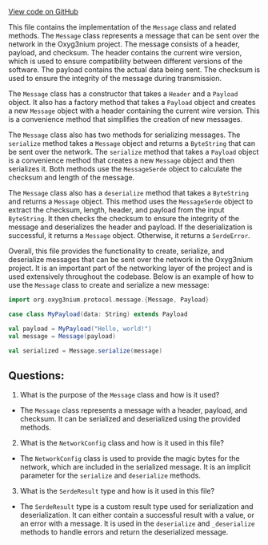 [View code on GitHub](https://github.com/alephium/alephium/protocol/src/main/scala/org/alephium/protocol/message/Message.scala)

This file contains the implementation of the `Message` class and related methods. The `Message` class represents a message that can be sent over the network in the Oxyg3nium project. The message consists of a header, payload, and checksum. The header contains the current wire version, which is used to ensure compatibility between different versions of the software. The payload contains the actual data being sent. The checksum is used to ensure the integrity of the message during transmission.

The `Message` class has a constructor that takes a `Header` and a `Payload` object. It also has a factory method that takes a `Payload` object and creates a new `Message` object with a header containing the current wire version. This is a convenience method that simplifies the creation of new messages.

The `Message` class also has two methods for serializing messages. The `serialize` method takes a `Message` object and returns a `ByteString` that can be sent over the network. The `serialize` method that takes a `Payload` object is a convenience method that creates a new `Message` object and then serializes it. Both methods use the `MessageSerde` object to calculate the checksum and length of the message.

The `Message` class also has a `deserialize` method that takes a `ByteString` and returns a `Message` object. This method uses the `MessageSerde` object to extract the checksum, length, header, and payload from the input `ByteString`. It then checks the checksum to ensure the integrity of the message and deserializes the header and payload. If the deserialization is successful, it returns a `Message` object. Otherwise, it returns a `SerdeError`.

Overall, this file provides the functionality to create, serialize, and deserialize messages that can be sent over the network in the Oxyg3nium project. It is an important part of the networking layer of the project and is used extensively throughout the codebase. Below is an example of how to use the `Message` class to create and serialize a new message:

```scala
import org.oxyg3nium.protocol.message.{Message, Payload}

case class MyPayload(data: String) extends Payload

val payload = MyPayload("Hello, world!")
val message = Message(payload)

val serialized = Message.serialize(message)
```
## Questions: 
 1. What is the purpose of the `Message` class and how is it used?
- The `Message` class represents a message with a header, payload, and checksum. It can be serialized and deserialized using the provided methods.

2. What is the `NetworkConfig` class and how is it used in this file?
- The `NetworkConfig` class is used to provide the magic bytes for the network, which are included in the serialized message. It is an implicit parameter for the `serialize` and `deserialize` methods.

3. What is the `SerdeResult` type and how is it used in this file?
- The `SerdeResult` type is a custom result type used for serialization and deserialization. It can either contain a successful result with a value, or an error with a message. It is used in the `deserialize` and `_deserialize` methods to handle errors and return the deserialized message.